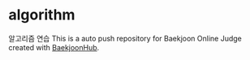 # algorithm
알고리즘 연습
This is a auto push repository for Baekjoon Online Judge created with [BaekjoonHub](https://github.com/BaekjoonHub/BaekjoonHub).

